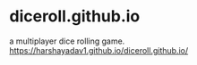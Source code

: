 # diceroll.github.io
a multiplayer dice rolling game.
https://harshayadav1.github.io/diceroll.github.io/
